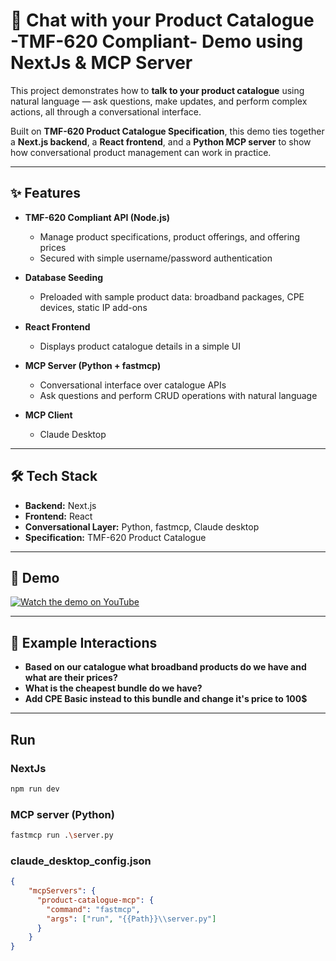 # 💬 Chat with your Product Catalogue -TMF-620 Compliant- Demo using NextJs & MCP Server

This project demonstrates how to **talk to your product catalogue** using natural language — ask questions, make updates, and perform complex actions, all through a conversational interface.  

Built on **TMF-620 Product Catalogue Specification**, this demo ties together a **Next.js backend**, a **React frontend**, and a **Python MCP server** to show how conversational product management can work in practice.  

---

## ✨ Features  
- **TMF-620 Compliant API (Node.js)**  
  - Manage product specifications, product offerings, and offering prices  
  - Secured with simple username/password authentication  

- **Database Seeding**  
  - Preloaded with sample product data: broadband packages, CPE devices, static IP add-ons  

- **React Frontend**  
  - Displays product catalogue details in a simple UI  

- **MCP Server (Python + fastmcp)**  
  - Conversational interface over catalogue APIs  
  - Ask questions and perform CRUD operations with natural language  

- **MCP Client**  
  - Claude Desktop  
---

## 🛠️ Tech Stack  
- **Backend:** Next.js 
- **Frontend:** React  
- **Conversational Layer:** Python, fastmcp, Claude desktop
- **Specification:** TMF-620 Product Catalogue  

---

## 🎥 Demo  
[![Watch the demo on YouTube](https://img.youtube.com/vi/tIWHlRqjNes/0.jpg)](https://www.youtube.com/watch?v=tIWHlRqjNes) 

---

## 💬 Example Interactions  

- **Based on our catalogue what broadband products do we have and what are their prices?**
- **What is the cheapest bundle do we have?**
- **Add CPE Basic instead to this bundle and change it's price to 100$**

---
## Run

### NextJs

```bash
npm run dev
```

### MCP server (Python)
```bash
fastmcp run .\server.py
```
### claude_desktop_config.json

```json
{
    "mcpServers": {
      "product-catalogue-mcp": {
        "command": "fastmcp",
        "args": ["run", "{{Path}}\\server.py"]
      }
    }
}
```